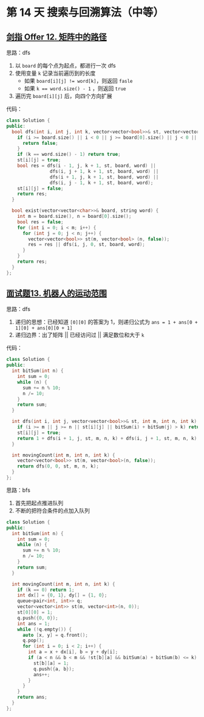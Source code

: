 # 第 14 天 搜索与回溯算法（中等）

## [剑指 Offer 12. 矩阵中的路径](https://leetcode.cn/problems/ju-zhen-zhong-de-lu-jing-lcof/?envType=study-plan&id=lcof&plan=lcof&plan_progress=1v5v651)

思路：dfs
1. 以 `board` 的每个点为起点，都进行一次 dfs
2. 使用变量 `k` 记录当前遍历到的长度
   - 如果 `board[i][j] != word[k]`，则返回 `fasle`
   - 如果 `k == word.size() - 1` ，则返回 `true`
3. 遍历完 `board[i][j]` 后，向四个方向扩展

代码：
```cpp
class Solution {
public:
  bool dfs(int i, int j, int k, vector<vector<bool>>& st, vector<vector<char>>& board, string& word) {
    if (i >= board.size() || i < 0 || j >= board[0].size() || j < 0 || st[i][j] || board[i][j] != word[k]) {
      return false;
    }
    if (k == word.size() - 1) return true;
    st[i][j] = true;
    bool res = dfs(i - 1, j, k + 1, st, board, word) ||
                dfs(i, j + 1, k + 1, st, board, word) ||
                dfs(i + 1, j, k + 1, st, board, word) ||
                dfs(i, j - 1, k + 1, st, board, word);
    st[i][j] = false;
    return res;
  }

  bool exist(vector<vector<char>>& board, string word) {
    int m = board.size(), n = board[0].size();
    bool res = false;
    for (int i = 0; i < m; i++) {
      for (int j = 0; j < n; j++) {
        vector<vector<bool>> st(m, vector<bool> (n, false));
        res = res || dfs(i, j, 0, st, board, word);
      }
    }
    return res;
  }
};
```

## [面试题13. 机器人的运动范围](https://leetcode.cn/problems/ji-qi-ren-de-yun-dong-fan-wei-lcof/?envType=study-plan&id=lcof&plan=lcof&plan_progress=1v5v651)

思路：dfs
1. 递归的思想：已经知道 `[0][0]` 的答案为 1，则递归公式为 `ans = 1 + ans[0 + 1][0] + ans[0][0 + 1]`
2. 递归边界：出了矩阵 || 已经访问过 || 满足数位和大于 `k`

代码：
```cpp
class Solution {
public:
  int bitSum(int n) {
    int sum = 0;
    while (n) {
      sum += n % 10;
      n /= 10;
    }
    return sum;
  }

  int dfs(int i, int j, vector<vector<bool>>& st, int m, int n, int k) {
    if (i >= m || j >= n || st[i][j] || bitSum(i) + bitSum(j) > k) return 0;
    st[i][j] = true;
    return 1 + dfs(i + 1, j, st, m, n, k) + dfs(i, j + 1, st, m, n, k);
  }

  int movingCount(int m, int n, int k) {
    vector<vector<bool>> st(m, vector<bool>(n, false));
    return dfs(0, 0, st, m, n, k);
  }
};
```

思路：bfs
1. 首先把起点推进队列
2. 不断的把符合条件的点加入队列

```cpp
class Solution {
public:
  int bitSum(int n) {
    int sum = 0;
    while (n) {
      sum += n % 10;
      n /= 10;
    }
    return sum;
  }

  int movingCount(int m, int n, int k) {
    if (k == 0) return 1;
    int dx[] = {0, 1}, dy[] = {1, 0};
    queue<pair<int, int>> q;
    vector<vector<int>> st(m, vector<int>(n, 0));
    st[0][0] = 1;
    q.push({0, 0});
    int ans = 1;
    while (!q.empty()) {
      auto [x, y] = q.front();
      q.pop();
      for (int i = 0; i < 2; i++) {
        int a = x + dx[i], b = y + dy[i];
        if (a < n && b < m && !st[b][a] && bitSum(a) + bitSum(b) <= k) {
          st[b][a] = 1;
          q.push({a, b});
          ans++;
        }
      }
    }
    return ans;
  }
};
```
